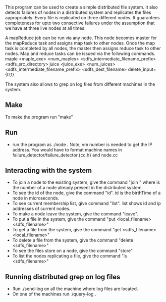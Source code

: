 This program can be used to create a simple distributed file system. It also detects failures of nodes in a distributed system and replicates the files appropriately. Every file is replicated on three different nodes. It guarantees completeness for upto two consective failures under the assumption that we have at three live nodes at all times.

A mapReduce job can be run via any node. This node becomes master for the mapReduce task and assigns map task to other nodes. Once the map task is completed by all nodes, the master then assigns reduce task to other nodes. Map and reduce tasks can be issued via the following commands.
maple <maple_exe> <num_maples> <sdfs_intermediate_filename_prefix> <sdfs_src_directory>
juice <juice_exe> <num_juices> <sdfs_intermediate_filename_prefix> <sdfs_dest_filename> delete_input={0,1}

The system also allows to grep on log files from different machines in the system.

## Make 
To make the program run "make"

## Run
* run the program as ./node <vm number>. Note, vm number is needed to get the IP address. You would have to format machine names in failure_detector/failure_detector.{cc,h} and node.cc

## Interacting with the system
* To join a node to the existing system, give the command "join <vm number>" where <vm number> is the number of a node already present in the distributed system.
* To see the id of the node, give the command "id". id is the birthTime of a node in microseconds.
* To see current membership list, give command "list". list shows id and ip addresses of current nodes.
* To make a node leave the system, give the command "leave". 
* To put a file in the system, give the command "put <local_filename> <sdfs_filename>"
* To get a file from the system, give the command "get <sdfs_filename> <local_filename>"
* To delete a file from the system, give the command "delete <sdfs_filename>"
* To see the files store on a node, give the command "store"
* To list the nodes replicating a file, give the command "ls <sdfs_filename>"

## Running distributed grep on log files
* Run ./send-log on all the machine where log files are located.
* On one of the machines run ./query-log <grep options> <grep string>.


